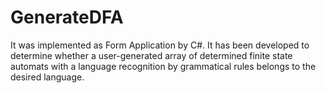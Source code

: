 # GenerateDFA

It was implemented as Form Application by C#. It has been developed to determine whether a user-generated array of determined finite state automats with a language recognition by grammatical rules belongs to the desired language.
